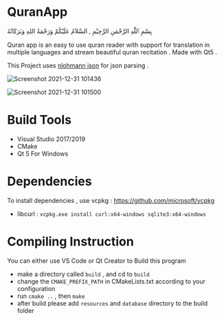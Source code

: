 # QuranApp

بِسْمِ ٱللّٰهِ الرَّحْمٰنِ الرَّحِيْمِ ,
السَّلاَمُ عَلَيْكُمْ وَرَحْمَةُ اللهِ وَبَرَكَاتُهُ

Quran app is an easy to use quran reader with support for translation in multiple languages and stream beautiful quran recitation . Made with Qt5 .

This Project uses [nlohmann json](https://github.com/nlohmann/json) for json parsing .

![Screenshot 2021-12-31 101436](https://user-images.githubusercontent.com/95064572/147803856-a64a2fd8-51ac-47d0-ab30-6d187070b7cb.png)

![Screenshot 2021-12-31 101500](https://user-images.githubusercontent.com/95064572/147803860-60d600ef-2521-43c9-8d6d-a646c18a22d0.png)


# Build Tools
* Visual Studio 2017/2019
* CMake
* Qt 5 For Windows

# Dependencies
To install dependencies , use vcpkg : https://github.com/microsoft/vcpkg
* libcurl : `vcpkg.exe install curl:x64-windows sqlite3:x64-windows`

# Compiling Instruction
You can either use VS Code or Qt Creator to Build this program
* make a directory called `build` , and cd to `build`
* change the `CMAKE_PREFIX_PATH` in CMakeLists.txt according to your configuration
* run `cmake ..` , then `make`
* after build please add `resources` and `database` directory to the build folder
